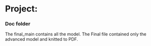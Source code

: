 # Project: 
### Doc folder

The final_main contains all the model. The Final file contained only the advanced model and knitted to PDF.
